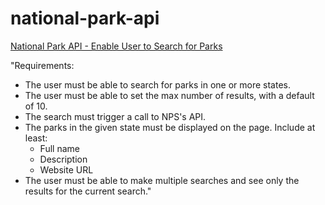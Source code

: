 # national-park-api

[National Park API - Enable User to Search for Parks](https://jocelle23.github.io/national-park-api/)

"Requirements:
- The user must be able to search for parks in one or more states.
- The user must be able to set the max number of results, with a default of 10.
- The search must trigger a call to NPS's API.
- The parks in the given state must be displayed on the page. Include at least:
    - Full name
    - Description
    - Website URL
- The user must be able to make multiple searches and see only the results for the current search."